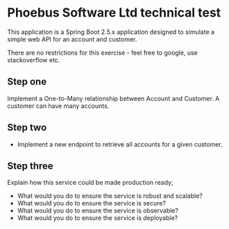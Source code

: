 # Phoebus Software Ltd technical test

This application is a Spring Boot 2.5.x application designed to simulate a simple web API for an account and customer.

There are no restrictions for this exercise - feel free to google, use stackoverflow etc.

## Step one

Implement a One-to-Many relationship between Account and Customer. A customer can have many accounts.

## Step two

 - Implement a new endpoint to retrieve all accounts for a given customer.

## Step three

Explain how this service could be made production ready;

 - What would you do to ensure the service is robust and scalable?
 - What would you do to ensure the service is secure?
 - What would you do to ensure the service is observable?
 - What would you do to ensure the service is deployable?
